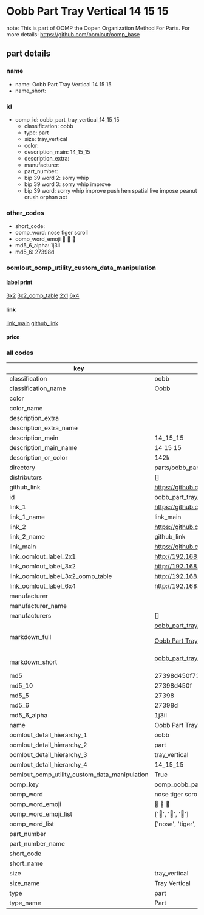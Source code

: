 # Oobb Part Tray Vertical 14 15 15  

note: This is part of OOMP the Oopen Organization Method For Parts. For more details: https://github.com/oomlout/oomp_base

##  part details





### name
* name: Oobb Part Tray Vertical 14 15 15
* name_short: 
### id
* oomp_id: oobb_part_tray_vertical_14_15_15
  * classification: oobb
  * type: part
  * size: tray_vertical
  * color: 
  * description_main: 14_15_15
  * description_extra: 
  * manufacturer: 
  * part_number: 
  * bip 39 word 2: sorry whip
  * bip 39 word 3: sorry whip improve
  * bip 39 word: sorry whip improve push hen spatial live impose peanut crush orphan act

### other_codes
* short_code: 
* oomp_word: nose tiger scroll
* oomp_word_emoji :nose: :tiger: :scroll:
* md5_6_alpha: 1j3il
* md5_6: 27398d






### oomlout_oomp_utility_custom_data_manipulation
#### label print
[3x2](http://192.168.1.245:1112/?label=oomp%201j3il)
[3x2_oomp_table](http://192.168.1.107:1112/?label=oomp%201j3il)
[2x1](http://192.168.1.242:1112/?label=oomp%201j3il)
[6x4](http://192.168.1.55:1112/?label=oomp%201j3il)    

#### link

[link_main](https://github.com/oomlout/oomlout_oomp_current_version_messy/tree/main/parts/oobb_part_tray_vertical_14_15_15) [github_link](https://github.com/oomlout/oomlout_oomp_part_src/tree/main/parts/oobb_part_tray_vertical_14_15_15)                             

#### price







### all codes 
| key | value |  
| --- | --- |  
| classification | oobb |  
| classification_name | Oobb |  
| color |  |  
| color_name |  |  
| description_extra |  |  
| description_extra_name |  |  
| description_main | 14_15_15 |  
| description_main_name | 14 15 15 |  
| description_or_color | 142k |  
| directory | parts/oobb_part_tray_vertical_14_15_15 |  
| distributors | [] |  
| github_link | https://github.com/oomlout/oomlout_oomp_part_src/tree/main/parts/oobb_part_tray_vertical_14_15_15 |  
| id | oobb_part_tray_vertical_14_15_15 |  
| link_1 | https://github.com/oomlout/oomlout_oomp_current_version_messy/tree/main/parts/oobb_part_tray_vertical_14_15_15 |  
| link_1_name | link_main |  
| link_2 | https://github.com/oomlout/oomlout_oomp_part_src/tree/main/parts/oobb_part_tray_vertical_14_15_15 |  
| link_2_name | github_link |  
| link_main | https://github.com/oomlout/oomlout_oomp_current_version_messy/tree/main/parts/oobb_part_tray_vertical_14_15_15 |  
| link_oomlout_label_2x1 | http://192.168.1.242:1112/?label=oomp%201j3il |  
| link_oomlout_label_3x2 | http://192.168.1.245:1112/?label=oomp%201j3il |  
| link_oomlout_label_3x2_oomp_table | http://192.168.1.107:1112/?label=oomp%201j3il |  
| link_oomlout_label_6x4 | http://192.168.1.55:1112/?label=oomp%201j3il |  
| manufacturer |  |  
| manufacturer_name |  |  
| manufacturers | [] |  
| markdown_full | [oobb_part_tray_vertical_14_15_15](https://github.com/oomlout/oomlout_oomp_current_version_messy/tree/main/parts/oobb_part_tray_vertical_14_15_15)<br>[](https://github.com/oomlout/oomlout_oomp_current_version_messy/tree/main/parts/oobb_part_tray_vertical_14_15_15)<br>[Oobb Part Tray Vertical 14 15 15](https://github.com/oomlout/oomlout_oomp_current_version_messy/tree/main/parts/oobb_part_tray_vertical_14_15_15)<br><br> |  
| markdown_short | [oobb_part_tray_vertical_14_15_15](https://github.com/oomlout/oomlout_oomp_current_version_messy/tree/main/parts/oobb_part_tray_vertical_14_15_15)<br><br> |  
| md5 | 27398d450f71f05742359aeae43e9e7b |  
| md5_10 | 27398d450f |  
| md5_5 | 27398 |  
| md5_6 | 27398d |  
| md5_6_alpha | 1j3il |  
| name | Oobb Part Tray Vertical 14 15 15 |  
| oomlout_detail_hierarchy_1 | oobb |  
| oomlout_detail_hierarchy_2 | part |  
| oomlout_detail_hierarchy_3 | tray_vertical |  
| oomlout_detail_hierarchy_4 | 14_15_15 |  
| oomlout_oomp_utility_custom_data_manipulation | True |  
| oomp_key | oomp_oobb_part_tray_vertical_14_15_15 |  
| oomp_word | nose tiger scroll |  
| oomp_word_emoji | :nose: :tiger: :scroll: |  
| oomp_word_emoji_list | [':nose:', ':tiger:', ':scroll:'] |  
| oomp_word_list | ['nose', 'tiger', 'scroll'] |  
| part_number |  |  
| part_number_name |  |  
| short_code |  |  
| short_name |  |  
| size | tray_vertical |  
| size_name | Tray Vertical |  
| type | part |  
| type_name | Part |  
